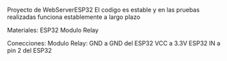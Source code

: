 Proyecto de WebServerESP32 
El codigo es estable y en las pruebas realizadas funciona establemente a largo plazo

Materiales:
ESP32
Modulo Relay

Conecciones:
Modulo Relay:
  GND a GND del ESP32
  VCC a 3.3V ESP32
  IN a pin 2 del ESP32 
